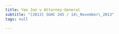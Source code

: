 ```yaml
---
title: Yan Jun v Attorney-General
subtitle: "[2013] SGHC 245 / 14\_November\_2013"
tags: null

---
```


